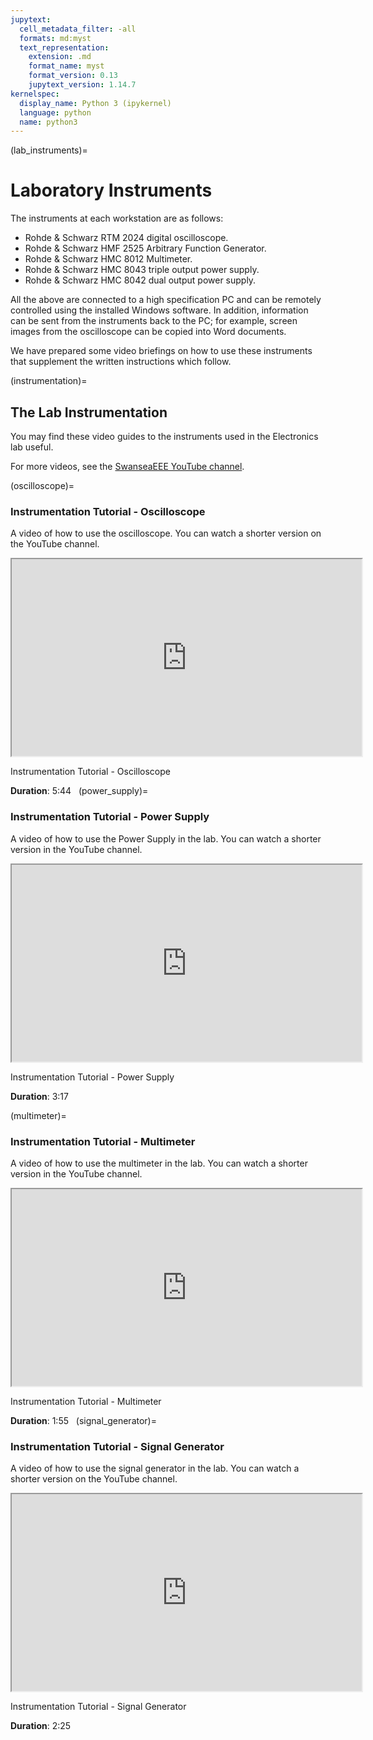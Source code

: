 ```yaml
---
jupytext:
  cell_metadata_filter: -all
  formats: md:myst
  text_representation:
    extension: .md
    format_name: myst
    format_version: 0.13
    jupytext_version: 1.14.7
kernelspec:
  display_name: Python 3 (ipykernel)
  language: python
  name: python3
---
```


(lab_instruments)=
# Laboratory Instruments

The instruments at each workstation are as follows:

* Rohde & Schwarz RTM 2024 digital oscilloscope.
* Rohde & Schwarz HMF 2525 Arbitrary Function Generator.
* Rohde & Schwarz HMC 8012 Multimeter.
* Rohde & Schwarz HMC 8043 triple output power supply.
* Rohde & Schwarz HMC 8042 dual output power supply.

All the above are connected to a high specification PC and can be remotely controlled using the installed Windows software. In addition, information can be sent from the instruments back to the PC; for example, screen images from the oscilloscope can be copied into Word documents.

We have prepared some video briefings on how to use these instruments that supplement the written instructions which follow.

(instrumentation)=
## The Lab Instrumentation

You may find these video guides to the instruments used in the Electronics lab useful.

For more videos, see the [SwanseaEEE YouTube channel](https://www.youtube.com/channel/UCTCjvrS9lQqnedibQHwL0bQ/videos).

(oscilloscope)=
### Instrumentation Tutorial - Oscilloscope

A video of how to use the oscilloscope. You can watch a shorter version on the YouTube channel.
<div><iframe title="embedded content" src="https://www.youtube.com/embed/hXYRL3RGL0w" width="560" height="315" allowfullscreen="allowfullscreen" allow="accelerometer; autoplay; clipboard-write; encrypted-media; gyroscope; picture-in-picture"></iframe></div>

Instrumentation Tutorial - Oscilloscope

**Duration**: 5:44
 
(power_supply)=
### Instrumentation Tutorial - Power Supply

A video of how to use the Power Supply in the lab. You can watch a shorter version in the YouTube channel.

<div><iframe title="embedded content" src="https://www.youtube.com/embed/VTZG61Ylqxc" width="560" height="315" allowfullscreen="allowfullscreen" allow="accelerometer; autoplay; clipboard-write; encrypted-media; gyroscope; picture-in-picture"></iframe></div>

Instrumentation Tutorial - Power Supply

**Duration**: 3:17


(multimeter)=
### Instrumentation Tutorial - Multimeter

A video of how to use the multimeter in the lab. You can watch a shorter version in the YouTube channel.

 <div><iframe title="embedded content" src="https://www.youtube.com/embed/opHvi2fagy8" width="560" height="315" allowfullscreen="allowfullscreen" allow="accelerometer; autoplay; clipboard-write; encrypted-media; gyroscope; picture-in-picture"></iframe></div>

Instrumentation Tutorial - Multimeter

**Duration**: 1:55
 
(signal_generator)=
### Instrumentation Tutorial - Signal Generator

A video of how to use the signal generator in the lab. You can watch a shorter version on the YouTube channel.

 <div><iframe title="embedded content" src="https://www.youtube.com/embed/_DaNmDGA1Fg" width="560" height="315" allowfullscreen="allowfullscreen" allow="accelerometer; autoplay; clipboard-write; encrypted-media; gyroscope; picture-in-picture"></iframe></div>

Instrumentation Tutorial - Signal Generator

**Duration**: 2:25


 